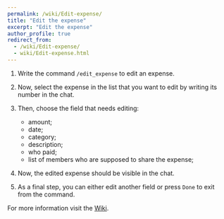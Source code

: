 ```yaml
---
permalink: /wiki/Edit-expense/
title: "Edit the expense"
excerpt: "Edit the expense"
author_profile: true
redirect_from: 
  - /wiki/Edit-expense/
  - wiki/Edit-expense.html
---
```


1. Write the command `/edit_expense` to edit an expense.


2. Now, select the expense in the list that you want to edit by writing its number in the chat.

3. Then, choose the field that needs editing:
	* amount;
	* date;
	* category;
	* description;
	* who paid;
	* list of members who are supposed to share the expense;

4. Now, the edited expense should be visible in the chat.

5. As a final step, you can either edit another field or press `Done` to exit from the command.


For more information visit the [Wiki](..).
